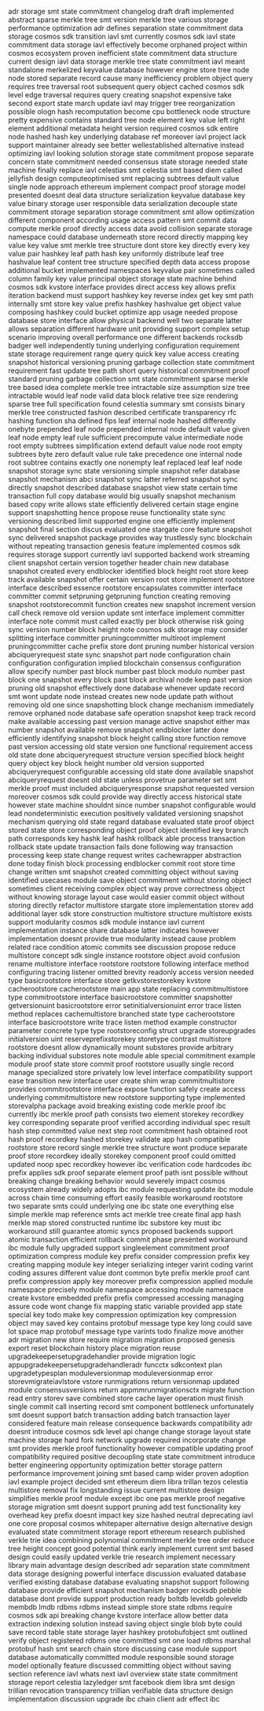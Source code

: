 adr storage smt state commitment changelog draft draft implemented abstract sparse merkle tree smt version merkle tree various storage performance optimization adr defines separation state commitment data storage cosmos sdk transition iavl smt currently cosmos sdk iavl state commitment data storage iavl effectively become orphaned project within cosmos ecosystem proven inefficient state commitment data structure current design iavl data storage merkle tree state commitment iavl meant standalone merkelized keyvalue database however engine store tree node node stored separate record cause many inefficiency problem object query requires tree traversal root subsequent query object cached cosmos sdk level edge traversal requires query creating snapshot expensive take second export state march update iavl may trigger tree reorganization possible ologn hash recomputation become cpu bottleneck node structure pretty expensive contains standard tree node element key value left right element additional metadata height version required cosmos sdk entire node hashed hash key underlying database ref moreover iavl project lack support maintainer already see better wellestablished alternative instead optimizing iavl looking solution storage state commitment propose separate concern state commitment needed consensus state storage needed state machine finally replace iavl celestias smt celestia smt based diem called jellyfish design computeoptimised smt replacing subtrees default value single node approach ethereum implement compact proof storage model presented doesnt deal data structure serialization keyvalue database key value binary storage user responsible data serialization decouple state commitment storage separation storage commitment smt allow optimization different component according usage access pattern smt commit data compute merkle proof directly access data avoid collision separate storage namespace could database underneath store record directly mapping key value key value smt merkle tree structure dont store key directly every key value pair hashkey leaf path hash key uniformly distribute leaf tree hashvalue leaf content tree structure specified depth data access propose additional bucket implemented namespaces keyvalue pair sometimes called column family key value principal object storage state machine behind cosmos sdk kvstore interface provides direct access key allows prefix iteration backend must support hashkey key reverse index get key smt path internally smt store key value prefix hashkey hashvalue get object value composing hashkey could bucket optimize app usage needed propose database store interface allow physical backend well two separate latter allows separation different hardware unit providing support complex setup scenario improving overall performance one different backends rocksdb badger well independently tuning underlying configuration requirement state storage requirement range query quick key value access creating snapshot historical versioning pruning garbage collection state commitment requirement fast update tree path short query historical commitment proof standard pruning garbage collection smt state commitment sparse merkle tree based idea complete merkle tree intractable size assumption size tree intractable would leaf node valid data block relative tree size rendering sparse tree full specification found celestia summary smt consists binary merkle tree constructed fashion described certificate transparency rfc hashing function sha defined fips leaf internal node hashed differently onebyte prepended leaf node prepended internal node default value given leaf node empty leaf rule sufficient precompute value intermediate node root empty subtrees simplification extend default value node root empty subtrees byte zero default value rule take precedence one internal node root subtree contains exactly one nonempty leaf replaced leaf leaf node snapshot storage sync state versioning simple snapshot refer database snapshot mechanism abci snapshot sync latter referred snapshot sync directly snapshot described database snapshot view state certain time transaction full copy database would big usually snapshot mechanism based copy write allows state efficiently delivered certain stage engine support snapshotting hence propose reuse functionality state sync versioning described limit supported engine one efficiently implement snapshot final section discus evaluated one stargate core feature snapshot sync delivered snapshot package provides way trustlessly sync blockchain without repeating transaction genesis feature implemented cosmos sdk requires storage support currently iavl supported backend work streaming client snapshot certain version together header chain new database snapshot created every endblocker identified block height root store keep track available snapshot offer certain version root store implement rootstore interface described essence rootstore encapsulates committer interface committer commit setpruning getpruning function creating removing snapshot rootstorecommit function creates new snapshot increment version call check remove old version update smt interface implement committer interface note commit must called exactly per block otherwise risk going sync version number block height note cosmos sdk storage may consider splitting interface committer pruningcommitter multiroot implement pruningcommitter cache prefix store dont pruning number historical version abciqueryrequest state sync snapshot part node configuration chain configuration configuration implied blockchain consensus configuration allow specify number past block number past block modulo number past block one snapshot every block past block archival node keep past version pruning old snapshot effectively done database whenever update record smt wont update node instead creates new node update path without removing old one since snapshotting block change mechanism immediately remove orphaned node database safe operation snapshot keep track record make available accessing past version manage active snapshot either max number snapshot available remove snapshot endblocker latter done efficiently identifying snapshot block height calling store function remove past version accessing old state version one functional requirement access old state done abciqueryrequest structure version specified block height query object key block height number old version supported abciqueryrequest configurable accessing old state done available snapshot abciqueryrequest doesnt old state unless provetrue parameter set smt merkle proof must included abciqueryresponse snapshot requested version moreover cosmos sdk could provide way directly access historical state however state machine shouldnt since number snapshot configurable would lead nondeterministic execution positively validated versioning snapshot mechanism querying old state regard database evaluated state proof object stored state store corresponding object proof object identified key branch path corresponds key hashk leaf hashk rollback able process transaction rollback state update transaction fails done following way transaction processing keep state change request writes cachewrapper abstraction done today finish block processing endblocker commit root store time change written smt snapshot created committing object without saving identified usecases module save object commitment without storing object sometimes client receiving complex object way prove correctness object without knowing storage layout case would easier commit object without storing directly refactor multistore stargate store implementation storev add additional layer sdk store construction multistore structure multistore exists support modularity cosmos sdk module instance iavl current implementation instance share database latter indicates however implementation doesnt provide true modularity instead cause problem related race condition atomic commits see discussion propose reduce multistore concept sdk single instance rootstore object avoid confusion rename multistore interface rootstore rootstore following interface method configuring tracing listener omitted brevity readonly access version needed type basicrootstore interface store getkvstorestorekey kvstore cacherootstore cacherootstore main app state replacing commitmultistore type commitrootstore interface basicrootstore committer snapshotter getversionuint basicrootstore error setinitialversionuint error trace listen method replaces cachemultistore branched state type cacherootstore interface basicrootstore write trace listen method example constructor parameter concrete type type rootstoreconfig struct upgrade storeupgrades initialversion uint reserveprefixstorekey storetype contrast multistore rootstore doesnt allow dynamically mount substores provide arbitrary backing individual substores note module able special commitment example module proof state store commit proof rootstore usually single record manage specialized store privately low level interface compatibility support ease transition new interface user create shim wrap commitmultistore provides commitrootstore interface expose function safely create access underlying commitmultistore new rootstore supporting type implemented storevalpha package avoid breaking existing code merkle proof ibc currently ibc merkle proof path consists two element storekey recordkey key corresponding separate proof verified according individual spec result hash step committed value next step root commitment hash obtained root hash proof recordkey hashed storekey validate app hash compatible rootstore store record single merkle tree structure wont produce separate proof store recordkey ideally storekey component proof could omitted updated noop spec recordkey however ibc verification code hardcodes ibc prefix applies sdk proof separate element proof path isnt possible without breaking change breaking behavior would severely impact cosmos ecosystem already widely adopts ibc module requesting update ibc module across chain time consuming effort easily feasible workaround rootstore two separate smts could underlying one ibc state one everything else simple merkle map reference smts act merkle tree create final app hash merkle map stored constructed runtime ibc substore key must ibc workaround still guarantee atomic syncs proposed backends support atomic transaction efficient rollback commit phase presented workaround ibc module fully upgraded support singleelement commitment proof optimization compress module key prefix consider compression prefix key creating mapping module key integer serializing integer varint coding varint coding assures different value dont common byte prefix merkle proof cant prefix compression apply key moreover prefix compression applied module namespace precisely module namespace accessing module namespace create kvstore embedded prefix prefix compressed accessing managing assure code wont change fix mapping static variable provided app state special key todo make key compression optimization key compression object may saved key contains protobuf message type key long could save lot space map protobuf message type varints todo finalize move another adr migration new store require migration migration proposed genesis export reset blockchain history place migration reuse upgradekeepersetupgradehandler provide migration logic appupgradekeepersetupgradehandleradr funcctx sdkcontext plan upgradetypesplan moduleversionmap moduleversionmap error storevmigrateiavlstore vstore runmigrations return versionmap updated module consensusversions return appmmrunmigrationsctx migrate function read entry storev save combined store cache layer operation must finish single commit call inserting record smt component bottleneck unfortunately smt doesnt support batch transaction adding batch transaction layer considered feature main release consequence backwards compatibility adr doesnt introduce cosmos sdk level api change change storage layout state machine storage hard fork network upgrade required incorporate change smt provides merkle proof functionality however compatible updating proof compatibility required positive decoupling state state commitment introduce better engineering opportunity optimization better storage pattern performance improvement joining smt based camp wider proven adoption iavl example project decided smt ethereum diem libra trillan tezos celestia multistore removal fix longstanding issue current multistore design simplifies merkle proof module except ibc one pas merkle proof negative storage migration smt doesnt support pruning add test functionality key overhead key prefix doesnt impact key size hashed neutral deprecating iavl one core proposal cosmos whitepaper alternative design alternative design evaluated state commitment storage report ethereum research published verkle trie idea combining polynomial commitment merkle tree order reduce tree height concept good potential think early implement current smt based design could easily updated verkle trie research implement necessary library main advantage design described adr separation state commitment data storage designing powerful interface discussion evaluated database verified existing database database evaluating snapshot support following database provide efficient snapshot mechanism badger rocksdb pebble database dont provide support production ready boltdb leveldb goleveldb membdb lmdb rdbms rdbms instead simple store state rdbms require cosmos sdk api breaking change kvstore interface allow better data extraction indexing solution instead saving object single blob byte could save record table state storage layer hashkey protobufobject smt outlined verify object registered rdbms one committed smt one load rdbms marshal protobuf hash smt search chain store discussing case module support database automatically committed module responsible sound storage model optionally feature discussed committing object without saving section reference iavl whats next iavl overview state state commitment storage report celestia lazyledger smt facebook diem libra smt design trillian revocation transparency trillian verifiable data structure design implementation discussion upgrade ibc chain client adr effect ibc